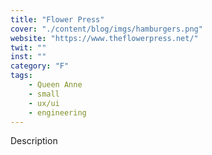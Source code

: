 ```yaml
---
title: "Flower Press"
cover: "./content/blog/imgs/hamburgers.png"
website: "https://www.theflowerpress.net/"
twit: ""
inst: ""
category: "F"
tags:
    - Queen Anne
    - small
    - ux/ui
    - engineering
---
```


Description
